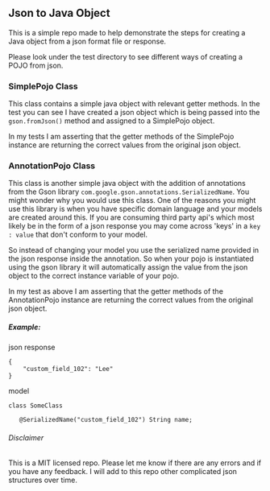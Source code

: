 ## Json to Java Object

This is a simple repo made to help demonstrate the steps for creating a Java object from a json format file or
response.

Please look under the test directory to see different ways of creating a POJO from json.

### SimplePojo Class

This class contains a simple java object with relevant getter methods. In the test you can see I have created a json
object which is being passed into the `gson.fromJson()` method and assigned to a SimplePojo object. 

In my tests I am asserting that the getter methods of the SimplePojo instance are returning the correct values from the original 
json object.

### AnnotationPojo Class

This class is another simple java object with the addition of annotations from the Gson library `com.google.gson.annotations.SerializedName`.
You might wonder why you would use this class. One of the reasons you might use this library is when you have specific 
domain language and your models are created around this. If you are consuming third party api's which most likely be in the
form of a json response you may come across 'keys' in a `key : value` that don't conform to your model.

So instead of changing your model you use the serialized name provided in the json response inside the annotation. So when your
pojo is instantiated using the gson library it will automatically assign the value from the json object to the correct instance 
variable of your pojo.

In my test as above I am asserting that the getter methods of the AnnotationPojo instance are returning the correct values from the original json object.
 
##### Example:

json response

````
{
    "custom_field_102": "Lee"
}

````

model 
````
class SomeClass

   @SerializedName("custom_field_102") String name;

````


###### Disclaimer

This is a MIT licensed repo. Please let me know if there are any errors and if you have any feedback. I will add to this repo 
other complicated json structures over time.


